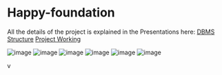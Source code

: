 # Happy-foundation
All the details of the project is explained in the Presentations here:
<a href="https://github.com/JAgrit20/DonateWithUs/blob/master/DBMS_REPORT_NGO_WEBSITE.pdf" >DBMS Structure</a>
<a href="https://github.com/JAgrit20/DonateWithUs/blob/master/PL_PRESENTATION.pptx">Project Working </a>


![image](https://user-images.githubusercontent.com/63422678/174351201-88735a2a-e746-4440-806f-314d32b11d01.png)
![image](https://user-images.githubusercontent.com/63422678/174351283-1bc2f290-e4c9-4d5b-951b-dcf8c5194e53.png)
![image](https://user-images.githubusercontent.com/63422678/174351365-e820337c-ce4d-4f04-9411-91f4e52955b7.png)
![image](https://user-images.githubusercontent.com/63422678/174351490-7eee233e-822c-4b51-a16d-fd494f877bc3.png)
![image](https://user-images.githubusercontent.com/63422678/174351533-43a9b42e-ea25-49be-916d-824dfd2bc3d5.png)
![image](https://user-images.githubusercontent.com/63422678/174351579-29a04c31-acb0-4f60-baf8-de8a06d706ac.png)


v
